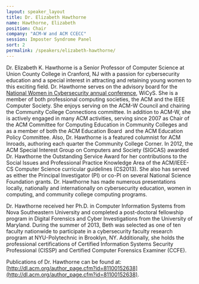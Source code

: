 ```yaml
---
layout: speaker_layout
title: Dr. Elizabeth Hawthorne
name: Hawthorne, Elizabeth
position: Chair
company: "ACM-W and ACM CCECC"
session: Imposter Syndrome Panel
sort: 2
permalink: /speakers/elizabeth-hawthorne/
---
```


Dr. Elizabeth K. Hawthorne is a Senior Professor of Computer Science at Union County College in Cranford, NJ with a passion for cybersecurity education and a special interest in attracting and retaining young women to this exciting field. Dr. Hawthorne serves on the advisory board for the [National Women in Cybersecurity annual conference](https://www.csc.tntech.edu/wicys/), WiCyS. She is a member of both professional computing societies, the ACM and the IEEE Computer Society. She enjoys serving on the ACM-W Council and chairing the Community College Connections committee. In addition to ACM-W, she is actively engaged in many ACM activities, serving since 2007 as Chair of the ACM Committee for Computing Education in Community Colleges and as a member of both the ACM Education Board  and the ACM Education Policy Committee. Also, Dr. Hawthorne is a featured columnist for ACM Inroads, authoring each quarter the Community College Corner. In 2012, the ACM Special Interest Group on Computers and Society (SIGCAS) awarded Dr. Hawthorne the Outstanding Service Award for her contributions to the Social Issues and Professional Practice Knowledge Area of the ACM/IEEE-CS Computer Science curricular guidelines (CS2013). She also has served as either the Principal Investigator (PI) or co-PI on several National Science Foundation grants. Dr. Hawthorne has made numerous presentations locally, nationally and internationally on cybersecurity education, women in computing, and community college computing programs. 

Dr. Hawthorne received her Ph.D. in Computer Information Systems from Nova Southeastern University and completed a post-doctoral fellowship program in Digital Forensics and Cyber Investigations from the University of Maryland. During the summer of 2013, Beth was selected as one of ten faculty nationwide to participate in a cybersecurity faculty research program at NYU-Polytechnic in Brooklyn, NY. Additionally, she holds the professional certifications of Certified Information Systems Security Professional (CISSP) and Certified Computer Forensics Examiner (CCFE). 

Publications of Dr. Hawthorne can be found at: [http://dl.acm.org/author_page.cfm?id=81100152638](http://dl.acm.org/author_page.cfm?id=81100152638).